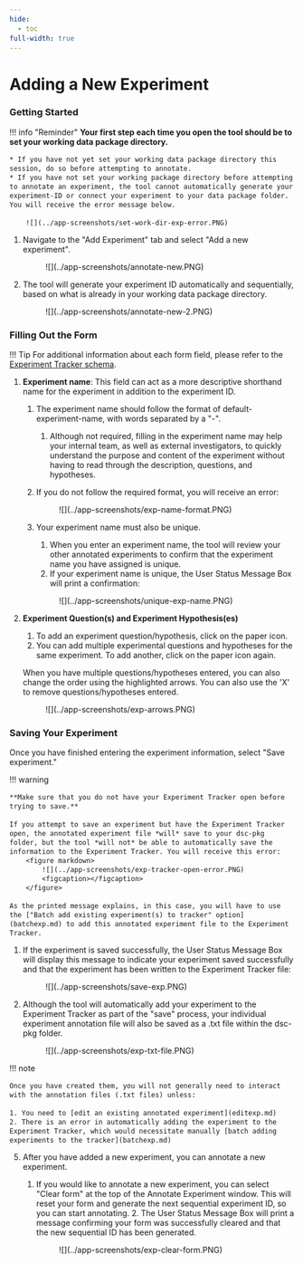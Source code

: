 ```yaml
---
hide:
  - toc
full-width: true
---
```


# Adding a New Experiment

### Getting Started

!!! info "Reminder"
    **Your first step each time you open the tool should be to set your working data package directory.** 
    
    * If you have not yet set your working data package directory this session, do so before attempting to annotate.
    * If you have not set your working package directory before attempting to annotate an experiment, the tool cannot automatically generate your experiment-ID or connect your experiment to your data package folder. You will receive the error message below.

        ![](../app-screenshots/set-work-dir-exp-error.PNG)

1. Navigate to the "Add Experiment" tab and select "Add a new experiment".

    <figure markdown>
        ![](../app-screenshots/annotate-new.PNG)
        <figcaption></figcaption>
    </figure>

2. The tool will generate your experiment ID automatically and sequentially, based on what is already in your working data package directory.

    <figure markdown>
        ![](../app-screenshots/annotate-new-2.PNG)
        <figcaption></figcaption>
    </figure>

### Filling Out the Form

!!! Tip
    For additional information about each form field, please refer to the [Experiment Tracker schema](../schemas/md_experiment_tracker.md).

1. **Experiment name**: This field can act as a more descriptive shorthand name for the experiment in addition to the experiment ID.
    1. The experiment name should follow the format of default-experiment-name, with words separated by a "-". 
        1. Although not required, filling in the experiment name may help your internal team, as well as external investigators, to quickly understand the purpose and content of the experiment without having to read through the description, questions, and hypotheses.
    2. If you do not follow the required format, you will receive an error:

        <figure markdown>
            ![](../app-screenshots/exp-name-format.PNG)
            <figcaption></figcaption>
        </figure>
    
    3. Your experiment name must also be unique. 
        1. When you enter an experiment name, the tool will review your other annotated experiments to confirm that the experiment name you have assigned is unique. 
        2. If your experiment name is unique, the User Status Message Box will print a confirmation:

        <figure markdown>
            ![](../app-screenshots/unique-exp-name.PNG)
            <figcaption></figcaption>
        </figure>


3. **Experiment Question(s) and Experiment Hypothesis(es)**
    1. To add an experiment question/hypothesis, click on the paper icon. 
    2. You can add multiple experimental questions and hypotheses for the same experiment. To add another, click on the paper icon again.

    When you have multiple questions/hypotheses entered, you can also change the order using the highlighted arrows. You can also use the 'X' to remove questions/hypotheses entered.

    <figure markdown>
        ![](../app-screenshots/exp-arrows.PNG)
        <figcaption></figcaption>
    </figure>

### Saving Your Experiment

Once you have finished entering the experiment information, select "Save experiment." 

!!! warning

    **Make sure that you do not have your Experiment Tracker open before trying to save.**

    If you attempt to save an experiment but have the Experiment Tracker open, the annotated experiment file *will* save to your dsc-pkg folder, but the tool *will not* be able to automatically save the information to the Experiment Tracker. You will receive this error:
        <figure markdown>
            ![](../app-screenshots/exp-tracker-open-error.PNG)
            <figcaption></figcaption>
        </figure>
    
    As the printed message explains, in this case, you will have to use the ["Batch add existing experiment(s) to tracker" option](batchexp.md) to add this annotated experiment file to the Experiment Tracker.

1. If the experiment is saved successfully, the User Status Message Box will display this message to indicate your experiment saved successfully and that the experiment has been written to the Experiment Tracker file:

    <figure markdown>
        ![](../app-screenshots/save-exp.PNG)
        <figcaption></figcaption>
    </figure>

2. Although the tool will automatically add your experiment to the Experiment Tracker as part of the "save" process, your individual experiment annotation file will also be saved as a .txt file within the dsc-pkg folder.
    <figure markdown>
        ![](../app-screenshots/exp-txt-file.PNG)
        <figcaption></figcaption>
    </figure>

!!! note

    Once you have created them, you will not generally need to interact with the annotation files (.txt files) unless:

    1. You need to [edit an existing annotated experiment](editexp.md)
    2. There is an error in automatically adding the experiment to the Experiment Tracker, which would necessitate manually [batch adding experiments to the tracker](batchexp.md)

5. After you have added a new experiment, you can annotate a new experiment.

    1. If you would like to annotate a new experiment, you can select "Clear form" at the top of the Annotate Experiment window. This will reset your form and generate the next sequential experiment ID, so you can start annotating.
        2. The User Status Message Box will print a message confirming your form was successfully cleared and that the new sequential ID has been generated.

        <figure markdown>
            ![](../app-screenshots/exp-clear-form.PNG)
            <figcaption></figcaption>
        </figure>